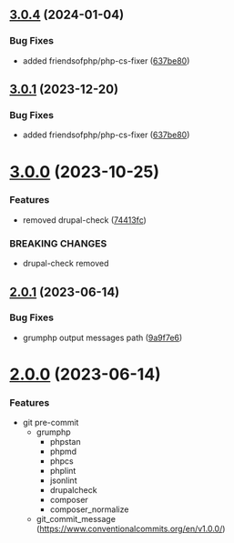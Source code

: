 ## [3.0.4](https://github.com/carcheky/drupal-grumphp/compare/v3.0.3...v3.0.4) (2024-01-04)


### Bug Fixes

* added friendsofphp/php-cs-fixer ([637be80](https://github.com/carcheky/drupal-grumphp/commit/637be8043221367cdf9c83529389cd4bb7166107))

## [3.0.1](https://github.com/hinternet/drupal-grumphp/compare/v3.0.0...v3.0.1) (2023-12-20)


### Bug Fixes

* added friendsofphp/php-cs-fixer ([637be80](https://github.com/hinternet/drupal-grumphp/commit/637be8043221367cdf9c83529389cd4bb7166107))

# [3.0.0](https://github.com/hinternet/drupal-grumphp/compare/v2.0.1...v3.0.0) (2023-10-25)


### Features

* removed drupal-check ([74413fc](https://github.com/hinternet/drupal-grumphp/commit/74413fcb4805536ca9784ee86ad07d6b9dde1149))


### BREAKING CHANGES

* drupal-check removed

## [2.0.1](https://github.com/hinternet/drupal-grumphp/compare/v2.0.0...v2.0.1) (2023-06-14)


### Bug Fixes

* grumphp output messages path ([9a9f7e6](https://github.com/hinternet/drupal-grumphp/commit/9a9f7e6ba4915b2692d7a1274787e8c5c39f36ab))

# [2.0.0](https://github.com/hinternet/drupal-grumphp/compare/v1.0.1...v2.0.0) (2023-06-14)


### Features

* git pre-commit
  * grumphp
    * phpstan
    * phpmd
    * phpcs
    * phplint
    * jsonlint
    * drupalcheck
    * composer
    * composer_normalize
  * git_commit_message (https://www.conventionalcommits.org/en/v1.0.0/)
